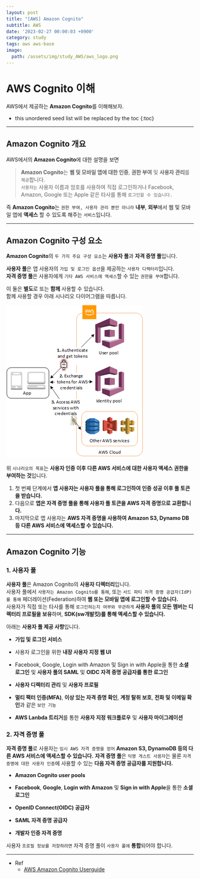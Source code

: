 ```yaml
---
layout: post
title: "[AWS] Amazon Cognito"
subtitle: AWS
date: '2023-02-27 00:00:03 +0900'
category: study
tags: aws aws-base
image:
  path: /assets/img/study_AWS/aws_logo.png
---
```


# AWS Cognito 이해
AWS에서 제공하는 **Amazon Cognito**를 이해해보자.

<!--more-->

* this unordered seed list will be replaced by the toc
{:toc}

<hr/>

## Amazon Cognito 개요

AWS에서의 **Amazon Cognito**에 대한 설명을 보면
> **Amazon Cognito**는 **웹 및 모바일 앱에 대한 인증**, **권한 부여** 및 **사용자 관리**를 `제공`합니다. <br>
> `사용자는` 사용자 이름과 암호를 사용하여 직접 로그인하거나 Facebook, Amazon, Google 또는 Apple 같은 타사를 통해 `로그인할 수 있습니다.`

즉 **Amazon Cognito**는 `권한 부여, 사용자 관리 뿐만 아니라` **내부**, **외부**에서 웹 및 모바일 앱에 **액세스** 할 수 있도록 해주는 `서비스`입니다.

<hr/>

## Amazon Cognito 구성 요소

**Amazon Cognito**의 `두 가지 주요 구성 요소`는 **사용자 풀**과 **자격 증명 풀**입니다. 

**사용자 풀**은 앱 사용자의 `가입 및 로그인 옵션`을 제공하는 `사용자 디렉터리`입니다. <br>
**자격 증명 풀**은 사용자에게 `기타 AWS 서비스에 액세스`할 수 있는 `권한을 부여`합니다.

이 둘은 **별도**로 또는 **함께** 사용할 수 있습니다. <br>
함께 사용할 경우 아래 시나리오 다이어그램을 따릅니다.

  ![Scenario_Diagram](/assets/img/study_AWS/[AWS]_Amazon_Cognito_이해/Scenario_Diagram.png)

위 `시나리오의 목표`는 **사용자 인증 이후 다른 AWS 서비스에 대한 사용자 액세스 권한을 부여하는 것**입니다.

1. 첫 번째 단계에서 **앱 사용자는 사용자 풀을 통해 로그인하여 인증 성공 이후 풀 토큰을 받습니다.**
2. 다음으로 **앱은 자격 증명 풀을 통해 사용자 풀 토큰을 AWS 자격 증명으로 교환합니다.**
3. 마지막으로 앱 사용자는 **AWS 자격 증명을 사용하여 Amazon S3, Dynamo DB 등 다른 AWS 서비스에 액세스할 수 있습니다.**

<hr/>

## Amazon Cognito 기능

### 1. 사용자 풀

**사용자 풀**은 Amazon Cognito의 **사용자 디렉터리**입니다. <br>
사용자 풀에서 `사용자는 Amazon Cognito를 통해`, 또는 `서드 파티 자격 증명 공급자(IdP)를 통해` 페더레이션(Federation)하여 **웹 또는 모바일 앱에 로그인할 수 있습니다.** <br>
사용자가 직접 또는 타사를 통해 `로그인하는지 여부와 무관하게` **사용자 풀의 모든 멤버는 디렉터리 프로필을 보유**하며, **SDK(sw개발킷)를 통해 액세스할 수 있습니다.**

아래는 **사용자 풀 제공 사항**입니다.

 * **가입 및 로그인 서비스**

 * 사용자 로그인을 위한 **내장 사용자 지정 웹 UI**

 * Facebook, Google, Login with Amazon 및 Sign in with Apple을 통한 **소셜 로그인** 및 **사용자 풀의 SAML** 및 **OIDC 자격 증명 공급자를 통한 로그인**

 * **사용자 디렉터리 관리** 및 **사용자 프로필**

 * **멀티 팩터 인증(MFA)**, **이상 있는 자격 증명 확인**, **계정 탈취 보호**, **전화 및 이메일 확인**과 같은 `보안 기능`

 * **AWS Lanbda 트리거**를 통한 **사용자 지정 워크플로우** 및 **사용자 마이그레이션**

### 2. 자격 증명 풀

**자격 증명 풀**로 사용자는 `임시 AWS 자격 증명을 얻어` **Amazon S3, DynamoDB 등의 다른 AWS 서비스에 액세스할 수 있습니다.** 
**자격 증명 풀**은 `익명 게스트 사용자`는 물론 `자격 증명에 대한 사용자 인증`에 사용할 수 있는 **다음 자격 증명 공급자를 지원합니다.**

 * **Amazon Cognito user pools**

 * **Facebook**, **Google**, **Login with Amazon** 및 **Sign in with Apple**을 통한 **소셜 로그인**

 * **OpenID Connect(OIDC) 공급자**

 * **SAML 자격 증명 공급자**

 * **개발자 인증 자격 증명**

사용자 `프로필 정보를 저장하려면` 자격 증명 풀이 `사용자 풀에` **통합**되어야 합니다.

<hr/>

* Ref
  - [AWS Amazon Cognito Userguide](https://docs.aws.amazon.com/ko_kr/cognito/latest/developerguide/what-is-amazon-cognito.html)